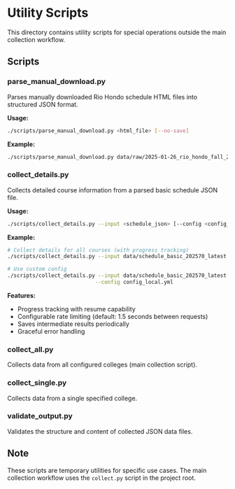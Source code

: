 # Utility Scripts

This directory contains utility scripts for special operations outside the main collection workflow.

## Scripts

### parse_manual_download.py
Parses manually downloaded Rio Hondo schedule HTML files into structured JSON format.

**Usage:**
```bash
./scripts/parse_manual_download.py <html_file> [--no-save]
```

**Example:**
```bash
./scripts/parse_manual_download.py data/raw/2025-01-26_rio_hondo_fall_2025.html
```

### collect_details.py
Collects detailed course information from a parsed basic schedule JSON file.

**Usage:**
```bash
./scripts/collect_details.py --input <schedule_json> [--config <config_file>] [--no-resume]
```

**Example:**
```bash
# Collect details for all courses (with progress tracking)
./scripts/collect_details.py --input data/schedule_basic_202570_latest.json

# Use custom config
./scripts/collect_details.py --input data/schedule_basic_202570_latest.json \
                            --config config_local.yml
```

**Features:**
- Progress tracking with resume capability
- Configurable rate limiting (default: 1.5 seconds between requests)
- Saves intermediate results periodically
- Graceful error handling

### collect_all.py
Collects data from all configured colleges (main collection script).

### collect_single.py
Collects data from a single specified college.

### validate_output.py
Validates the structure and content of collected JSON data files.

## Note

These scripts are temporary utilities for specific use cases. The main collection workflow uses the `collect.py` script in the project root.